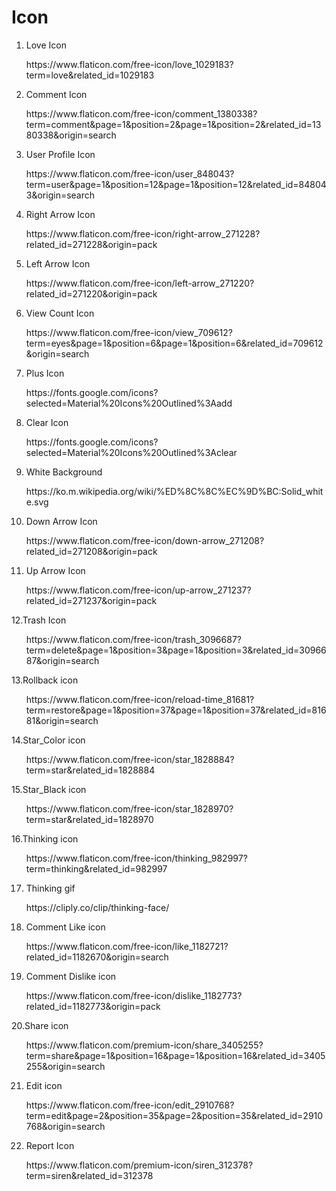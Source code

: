 # Icon

1. Love Icon
<ol><a> https://www.flaticon.com/free-icon/love_1029183?term=love&related_id=1029183</a></ol>

2. Comment Icon
<ol><a> https://www.flaticon.com/free-icon/comment_1380338?term=comment&page=1&position=2&page=1&position=2&related_id=1380338&origin=search</a></ol>

3. User Profile Icon
<ol><a> https://www.flaticon.com/free-icon/user_848043?term=user&page=1&position=12&page=1&position=12&related_id=848043&origin=search</a></ol>

4. Right Arrow Icon
<ol><a>  https://www.flaticon.com/free-icon/right-arrow_271228?related_id=271228&origin=pack </a></ol>

5. Left Arrow Icon
<ol><a> https://www.flaticon.com/free-icon/left-arrow_271220?related_id=271220&origin=pack </a></ol>

6. View Count Icon
<ol><a> https://www.flaticon.com/free-icon/view_709612?term=eyes&page=1&position=6&page=1&position=6&related_id=709612&origin=search </a></ol>

7. Plus Icon
<ol><a>https://fonts.google.com/icons?selected=Material%20Icons%20Outlined%3Aadd</a></ol>

8. Clear Icon
<ol><a>https://fonts.google.com/icons?selected=Material%20Icons%20Outlined%3Aclear</a></ol>

9. White Background
<ol><a>https://ko.m.wikipedia.org/wiki/%ED%8C%8C%EC%9D%BC:Solid_white.svg</a></ol>

10. Down Arrow Icon
<ol><a> https://www.flaticon.com/free-icon/down-arrow_271208?related_id=271208&origin=pack </a></ol>

11. Up Arrow Icon
<ol><a> https://www.flaticon.com/free-icon/up-arrow_271237?related_id=271237&origin=pack </a></ol>

12.Trash Icon
<ol><a> https://www.flaticon.com/free-icon/trash_3096687?term=delete&page=1&position=3&page=1&position=3&related_id=3096687&origin=search </a></ol>

13.Rollback icon
<ol><a> https://www.flaticon.com/free-icon/reload-time_81681?term=restore&page=1&position=37&page=1&position=37&related_id=81681&origin=search </a></ol>

14.Star_Color icon
<ol><a> https://www.flaticon.com/free-icon/star_1828884?term=star&related_id=1828884 </a></ol>

15.Star_Black icon
<ol><a> https://www.flaticon.com/free-icon/star_1828970?term=star&related_id=1828970 </a></ol>

16.Thinking icon
<ol><a> https://www.flaticon.com/free-icon/thinking_982997?term=thinking&related_id=982997 </a></ol>

17. Thinking gif
<ol><a> https://cliply.co/clip/thinking-face/ </a></ol>

18. Comment Like icon
<ol><a> https://www.flaticon.com/free-icon/like_1182721?related_id=1182670&origin=search </a></ol>

19. Comment Dislike icon
<ol><a> https://www.flaticon.com/free-icon/dislike_1182773?related_id=1182773&origin=pack </a></ol>

20.Share icon
<ol><a> https://www.flaticon.com/premium-icon/share_3405255?term=share&page=1&position=16&page=1&position=16&related_id=3405255&origin=search </a></ol>

21. Edit icon
<ol><a> https://www.flaticon.com/free-icon/edit_2910768?term=edit&page=2&position=35&page=2&position=35&related_id=2910768&origin=search </a></ol>

22. Report Icon
<ol><a> https://www.flaticon.com/premium-icon/siren_312378?term=siren&related_id=312378 </a></ol>